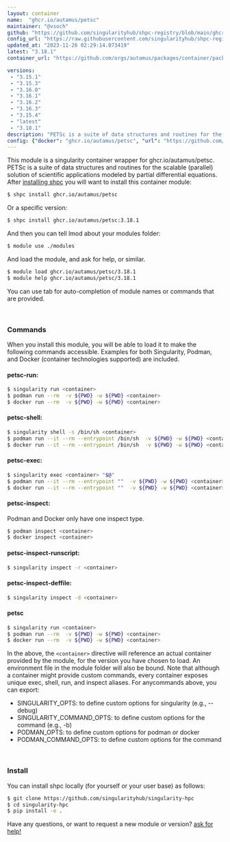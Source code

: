 ```yaml
---
layout: container
name:  "ghcr.io/autamus/petsc"
maintainer: "@vsoch"
github: "https://github.com/singularityhub/shpc-registry/blob/main/ghcr.io/autamus/petsc/container.yaml"
config_url: "https://raw.githubusercontent.com/singularityhub/shpc-registry/main/ghcr.io/autamus/petsc/container.yaml"
updated_at: "2023-11-26 02:29:14.073419"
latest: "3.18.1"
container_url: "https://github.com/orgs/autamus/packages/container/package/petsc"

versions:
 - "3.15.1"
 - "3.15.3"
 - "3.16.0"
 - "3.16.1"
 - "3.16.2"
 - "3.16.3"
 - "3.15.4"
 - "latest"
 - "3.18.1"
description: "PETSc is a suite of data structures and routines for the scalable (parallel) solution of scientific applications modeled by partial differential equations."
config: {"docker": "ghcr.io/autamus/petsc", "url": "https://github.com/orgs/autamus/packages/container/package/petsc", "maintainer": "@vsoch", "description": "PETSc is a suite of data structures and routines for the scalable (parallel) solution of scientific applications modeled by partial differential equations.", "latest": {"3.18.1": "sha256:e347dea84c7dbd67720b0672ac29cfeb03931c68e5b5916b2808255494990b7f"}, "tags": {"3.15.1": "sha256:3593285d718d4d953cd1ebb331c74590c7888530c4573eb2d3629bdc81800a2a", "3.15.3": "sha256:e96aca1906a647d74f3819ee9a93adaeb0625a76cc1705a1f2e9092b395c25dc", "3.16.0": "sha256:9bc11f80ca9bc61d191cfbd06a9fa929dc8e10d498d90a1d98226aea4ef54842", "3.16.1": "sha256:1af847f6c0d660cef371d7307a8db2730c8e67896c0d4d560d8a8ef1123e0cca", "3.16.2": "sha256:365f866d35ae39295b33ec64b9fd3e52fec0bba1b3218dd7e251f9daff0e52a6", "3.16.3": "sha256:4200e5372abe7d262b3330f888a335594ce5bc0ef0931350c7f06bf1821c0adc", "3.15.4": "sha256:9aa8dbdafc8dee8dba07ae209a65bb44caa0697c0d654ad66367937aa7156942", "latest": "sha256:e347dea84c7dbd67720b0672ac29cfeb03931c68e5b5916b2808255494990b7f", "3.18.1": "sha256:e347dea84c7dbd67720b0672ac29cfeb03931c68e5b5916b2808255494990b7f"}}
---
```


This module is a singularity container wrapper for ghcr.io/autamus/petsc.
PETSc is a suite of data structures and routines for the scalable (parallel) solution of scientific applications modeled by partial differential equations.
After [installing shpc](#install) you will want to install this container module:


```bash
$ shpc install ghcr.io/autamus/petsc
```

Or a specific version:

```bash
$ shpc install ghcr.io/autamus/petsc:3.18.1
```

And then you can tell lmod about your modules folder:

```bash
$ module use ./modules
```

And load the module, and ask for help, or similar.

```bash
$ module load ghcr.io/autamus/petsc/3.18.1
$ module help ghcr.io/autamus/petsc/3.18.1
```

You can use tab for auto-completion of module names or commands that are provided.

<br>

### Commands

When you install this module, you will be able to load it to make the following commands accessible.
Examples for both Singularity, Podman, and Docker (container technologies supported) are included.

#### petsc-run:

```bash
$ singularity run <container>
$ podman run --rm  -v ${PWD} -w ${PWD} <container>
$ docker run --rm  -v ${PWD} -w ${PWD} <container>
```

#### petsc-shell:

```bash
$ singularity shell -s /bin/sh <container>
$ podman run --it --rm --entrypoint /bin/sh  -v ${PWD} -w ${PWD} <container>
$ docker run --it --rm --entrypoint /bin/sh  -v ${PWD} -w ${PWD} <container>
```

#### petsc-exec:

```bash
$ singularity exec <container> "$@"
$ podman run --it --rm --entrypoint ""  -v ${PWD} -w ${PWD} <container> "$@"
$ docker run --it --rm --entrypoint ""  -v ${PWD} -w ${PWD} <container> "$@"
```

#### petsc-inspect:

Podman and Docker only have one inspect type.

```bash
$ podman inspect <container>
$ docker inspect <container>
```

#### petsc-inspect-runscript:

```bash
$ singularity inspect -r <container>
```

#### petsc-inspect-deffile:

```bash
$ singularity inspect -d <container>
```



#### petsc

```bash
$ singularity run <container>
$ podman run --rm  -v ${PWD} -w ${PWD} <container>
$ docker run --rm  -v ${PWD} -w ${PWD} <container>
```


In the above, the `<container>` directive will reference an actual container provided
by the module, for the version you have chosen to load. An environment file in the
module folder will also be bound. Note that although a container
might provide custom commands, every container exposes unique exec, shell, run, and
inspect aliases. For anycommands above, you can export:

 - SINGULARITY_OPTS: to define custom options for singularity (e.g., --debug)
 - SINGULARITY_COMMAND_OPTS: to define custom options for the command (e.g., -b)
 - PODMAN_OPTS: to define custom options for podman or docker
 - PODMAN_COMMAND_OPTS: to define custom options for the command

<br>

### Install

You can install shpc locally (for yourself or your user base) as follows:

```bash
$ git clone https://github.com/singularityhub/singularity-hpc
$ cd singularity-hpc
$ pip install -e .
```

Have any questions, or want to request a new module or version? [ask for help!](https://github.com/singularityhub/singularity-hpc/issues)